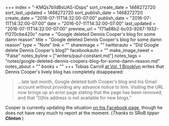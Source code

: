 +++
index = "-KMQs7b1dBsUAS-iDsps"
sort_create_date = 1468272720
sort_last_updated = 1468272720
sort_publish_date = 1468272720
create_date = "2016-07-11T14:32:00-07:00"
publish_date = "2016-07-11T14:32:00-07:00"
date = "2016-07-11T14:32:00-07:00"
last_updated = "2016-07-11T14:32:00-07:00"
preview_url = "f71a68b2-bc03-9267-1932-f1270cbe420c"
name = "Google deleted Dennis Cooper's blog for some damn reason"
title = "Google deleted Dennis Cooper's blog for some damn reason"
type = "Note"
link = ""
shareimage = ""
twitterauto = "Did Google delete Dennis Cooper's blog?"
facebookauto = ""
make_image_tweet = "False"
notes_byline = ["writers/paul-constant.md"]
notes_tags = "notes/google-deleted-dennis-coopers-blog-for-some-damn-reason.md"
notes_about = ""
books = ""
+++
Tobias Carroll [at Vol. 1 Brooklyn](http://www.vol1brooklyn.com/2016/07/11/why-did-google-delete-dennis-coopers-blog/) writes that Dennis Cooper's lively blog has completely disappeared:

<blockquote>...late last month, Google deleted both Cooper’s blog and his Gmail account without providing any advance notice to him. Visiting the URL now brings up an error page stating that the page has been removed, and that “[t]his address is not available for new blogs.”</blockquote>

Cooper is currently updating the situation [on his Facebook page](https://www.facebook.com/Dennis-Coopers-Blog-214073142012494), though he does not have very much to report at the moment. (*Thanks to* SRoB *tipper **Clinton**.*)

